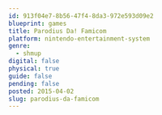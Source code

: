 ```yaml
---
id: 913f04e7-8b56-47f4-8da3-972e593d09e2
blueprint: games
title: Parodius Da! Famicom
platform: nintendo-entertainment-system
genre:
  - shmup
digital: false
physical: true
guide: false
pending: false
posted: 2015-04-02
slug: parodius-da-famicom
---
```

